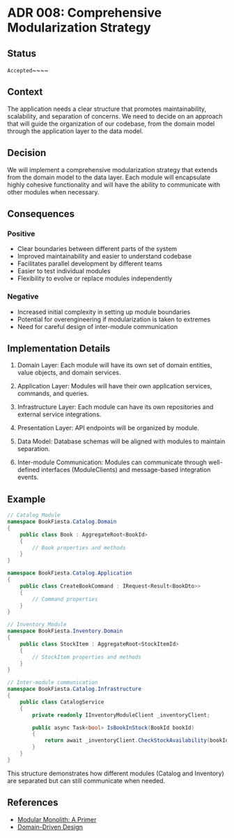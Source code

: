 # ADR 008: Comprehensive Modularization Strategy

## Status

`Accepted`~~~~

## Context

The application needs a clear structure that promotes maintainability, scalability, and separation of concerns. We need to decide on an approach that will guide the organization of our codebase, from the domain model through the application layer to the data model.

## Decision

We will implement a comprehensive modularization strategy that extends from the domain model to the data layer. Each module will encapsulate highly cohesive functionality and will have the ability to communicate with other modules when necessary.

## Consequences

### Positive
- Clear boundaries between different parts of the system
- Improved maintainability and easier to understand codebase
- Facilitates parallel development by different teams
- Easier to test individual modules
- Flexibility to evolve or replace modules independently

### Negative
- Increased initial complexity in setting up module boundaries
- Potential for overengineering if modularization is taken to extremes
- Need for careful design of inter-module communication

## Implementation Details

1. Domain Layer: Each module will have its own set of domain entities, value objects, and domain services.

2. Application Layer: Modules will have their own application services, commands, and queries.

3. Infrastructure Layer: Each module can have its own repositories and external service integrations.

4. Presentation Layer: API endpoints will be organized by module.

5. Data Model: Database schemas will be aligned with modules to maintain separation.

6. Inter-module Communication: Modules can communicate through well-defined interfaces (ModuleClients) and message-based integration events.

## Example

```csharp
// Catalog Module
namespace BookFiesta.Catalog.Domain
{
    public class Book : AggregateRoot<BookId>
    {
        // Book properties and methods
    }
}

namespace BookFiesta.Catalog.Application
{
    public class CreateBookCommand : IRequest<Result<BookDto>>
    {
        // Command properties
    }
}

// Inventory Module
namespace BookFiesta.Inventory.Domain
{
    public class StockItem : AggregateRoot<StockItemId>
    {
        // StockItem properties and methods
    }
}

// Inter-module communication
namespace BookFiesta.Catalog.Infrastructure
{
    public class CatalogService
    {
        private readonly IInventoryModuleClient _inventoryClient;

        public async Task<bool> IsBookInStock(BookId bookId)
        {
            return await _inventoryClient.CheckStockAvailability(bookId);
        }
    }
}
```

This structure demonstrates how different modules (Catalog and Inventory) are separated but can still communicate when needed.

## References

- [Modular Monolith: A Primer](https://www.kamilgrzybek.com/design/modular-monolith-primer/)
- [Domain-Driven Design](https://domainlanguage.com/ddd/)